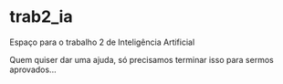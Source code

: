# trab2_ia
Espaço para o trabalho 2 de Inteligência Artificial

Quem quiser dar uma ajuda, só precisamos terminar isso para sermos aprovados...

